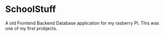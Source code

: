 # SchoolStuff
A old Frontend Backend Database application for my rasberry PI.
This was one of my first probjects.

